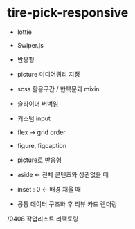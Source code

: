 # tire-pick-responsive

- lottie
- Swiper.js
- 반응형

- picture 미디어쿼리 지정
- scss 활용구간 / 반복문과 mixin
- 슬라이더 버벅임
- 커스텀 input
- flex -> grid order
- figure, figcaption
- picture로 반응형
- aside <- 전체 콘텐츠와 상관없을 때
- inset : 0 <- 배경 채울 때

- 공통 데이터 구조화 후 리뷰 카드 렌더링

/0408 작업리스트
리팩토링
